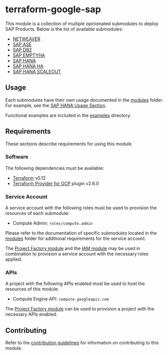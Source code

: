 # terraform-google-sap

This module is a collection of multiple opinionated submodules to deploy SAP Products.
Below is the list of available submodules:

- [NETWEAVER](./modules/netweaver/README.md)
- [SAP ASE](./modules/sap_ase/README.md)
- [SAP DB2](./modules/sap_db2/README.md)
- [SAP EMPTYHA](./modules/sap_emptyha/README.md)
- [SAP HANA](./modules/sap_hana/README.md)
- [SAP HANA HA](./modules/sap_hana_ha/README.md)
- [SAP HANA SCALEOUT](./modules/sap_hana_scaleout/README.md)



## Usage

Each submodules have their own usage documented in the [modules](./modules) folder.
For example, see the [SAP HANA Usage Section](./modules/sap_hana/README.md#Usage).

Functional examples are included in the
[examples](./examples/) directory.

[^]: (autogen_docs_start)

[^]: (autogen_docs_end)

## Requirements

These sections describe requirements for using this module.

### Software

The following dependencies must be available:

- [Terraform][terraform] v0.12
- [Terraform Provider for GCP][terraform-provider-gcp] plugin v2.6.0

### Service Account

A service account with the following roles must be used to provision
the resources of each submodule:

- Compute Admin: `roles/compute.admin`

Please refer to the documentation of specific submodules located in the [modules](./modules/) folder for additional requirements for the service account.

The [Project Factory module][project-factory-module] and the
[IAM module][iam-module] may be used in combination to provision a
service account with the necessary roles applied.

### APIs

A project with the following APIs enabled must be used to host the
resources of this module:

- Compute Engine API: `compute.googleapis.com`

The [Project Factory module][project-factory-module] can be used to
provision a project with the necessary APIs enabled.

## Contributing

Refer to the [contribution guidelines](./CONTRIBUTING.md) for
information on contributing to this module.

[iam-module]: https://registry.terraform.io/modules/terraform-google-modules/iam/google
[project-factory-module]: https://registry.terraform.io/modules/terraform-google-modules/project-factory/google
[terraform-provider-gcp]: https://www.terraform.io/docs/providers/google/index.html
[terraform]: https://www.terraform.io/downloads.html
